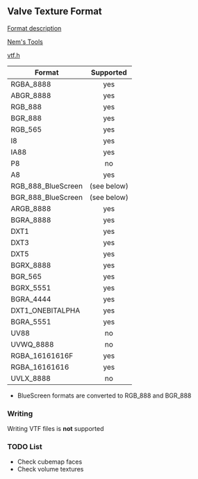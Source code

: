## Valve Texture Format

[Format description](https://developer.valvesoftware.com/wiki/Valve_Texture_Format)

[Nem's Tools](http://nemesis.thewavelength.net/index.php?c=149)

[vtf.h](https://github.com/ValveSoftware/source-sdk-2013/blob/master/sp/src/public/vtf/vtf.h)

| Format             | Supported |
| ------------------ |:---------:|
| RGBA_8888          |    yes    |
| ABGR_8888          |    yes    |
| RGB_888            |    yes    |
| BGR_888            |    yes    |
| RGB_565            |    yes    |
| I8                 |    yes    |
| IA88               |    yes    |
| P8                 |    no     |
| A8                 |    yes    |
| RGB_888_BlueScreen |(see below)|
| BGR_888_BlueScreen |(see below)|
| ARGB_8888          |    yes    |
| BGRA_8888          |    yes    |
| DXT1               |    yes    |
| DXT3               |    yes    |
| DXT5               |    yes    |
| BGRX_8888          |    yes    |
| BGR_565            |    yes    |
| BGRX_5551          |    yes    |
| BGRA_4444          |    yes    |
| DXT1_ONEBITALPHA   |    yes    |
| BGRA_5551          |    yes    |
| UV88               |    no     |
| UVWQ_8888          |    no     |
| RGBA_16161616F     |    yes    |
| RGBA_16161616      |    yes    |
| UVLX_8888          |    no     |

* BlueScreen formats are converted to RGB_888 and BGR_888

### Writing

Writing VTF files is **not** supported

### TODO List

* Check cubemap faces
* Check volume textures
